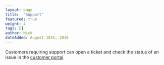 ```yaml
---
layout: page
title:  "Support"
featured: true
weight: 4
tags: []
author: Nick
dateAdded: August 18th, 2016
---
```


Customers requiring support can open a ticket and check the status of an issue in the [customer portal](https://control.softlayer.com/). 
